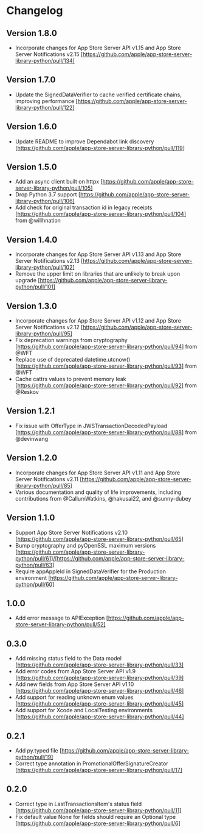 # Changelog

## Version 1.8.0
- Incorporate changes for App Store Server API v1.15 and App Store Server Notifications v2.15 [https://github.com/apple/app-store-server-library-python/pull/134]

## Version 1.7.0
- Update the SignedDataVerifier to cache verified certificate chains, improving performance [https://github.com/apple/app-store-server-library-python/pull/122]

## Version 1.6.0
- Update README to improve Dependabot link discovery [https://github.com/apple/app-store-server-library-python/pull/119]

## Version 1.5.0
- Add an async client built on httpx [https://github.com/apple/app-store-server-library-python/pull/105]
- Drop Python 3.7 support [https://github.com/apple/app-store-server-library-python/pull/106]
- Add check for original transaction id in legacy receipts [https://github.com/apple/app-store-server-library-python/pull/104] from @willhnation

## Version 1.4.0
- Incorporate changes for App Store Server API v1.13 and App Store Server Notifications v2.13 [https://github.com/apple/app-store-server-library-python/pull/102]
- Remove the upper limit on libraries that are unlikely to break upon upgrade [https://github.com/apple/app-store-server-library-python/pull/101]

## Version 1.3.0
- Incorporate changes for App Store Server API v1.12 and App Store Server Notifications v2.12 [https://github.com/apple/app-store-server-library-python/pull/95]
- Fix deprecation warnings from cryptography [https://github.com/apple/app-store-server-library-python/pull/94] from @WFT
- Replace use of deprecated datetime.utcnow() [https://github.com/apple/app-store-server-library-python/pull/93] from @WFT
- Cache cattrs values to prevent memory leak [https://github.com/apple/app-store-server-library-python/pull/92] from @Reskov

## Version 1.2.1
- Fix issue with OfferType in JWSTransactionDecodedPayload [https://github.com/apple/app-store-server-library-python/pull/88] from @devinwang

## Version 1.2.0
- Incorporate changes for App Store Server API v1.11 and App Store Server Notifications v2.11 [https://github.com/apple/app-store-server-library-python/pull/85]
- Various documentation and quality of life improvements, including contributions from @CallumWatkins, @hakusai22, and @sunny-dubey

## Version 1.1.0
- Support App Store Server Notifications v2.10 [https://github.com/apple/app-store-server-library-python/pull/65]
- Bump cryptography and pyOpenSSL maximum versions [https://github.com/apple/app-store-server-library-python/pull/61]/[https://github.com/apple/app-store-server-library-python/pull/63]
- Require appAppleId in SignedDataVerifier for the Production environment [https://github.com/apple/app-store-server-library-python/pull/60]

## 1.0.0
- Add error message to APIException [https://github.com/apple/app-store-server-library-python/pull/52]

## 0.3.0
- Add missing status field to the Data model [https://github.com/apple/app-store-server-library-python/pull/33]
- Add error codes from App Store Server API v1.9 [https://github.com/apple/app-store-server-library-python/pull/39]
- Add new fields from App Store Server API v1.10 [https://github.com/apple/app-store-server-library-python/pull/46]
- Add support for reading unknown enum values [https://github.com/apple/app-store-server-library-python/pull/45]
- Add support for Xcode and LocalTesting environments [https://github.com/apple/app-store-server-library-python/pull/44]

## 0.2.1
- Add py.typed file [https://github.com/apple/app-store-server-library-python/pull/19]
- Correct type annotation in PromotionalOfferSignatureCreator [https://github.com/apple/app-store-server-library-python/pull/17]

## 0.2.0

- Correct type in LastTransactionsItem's status field [https://github.com/apple/app-store-server-library-python/pull/11]
- Fix default value None for fields should require an Optional type [https://github.com/apple/app-store-server-library-python/pull/6]
